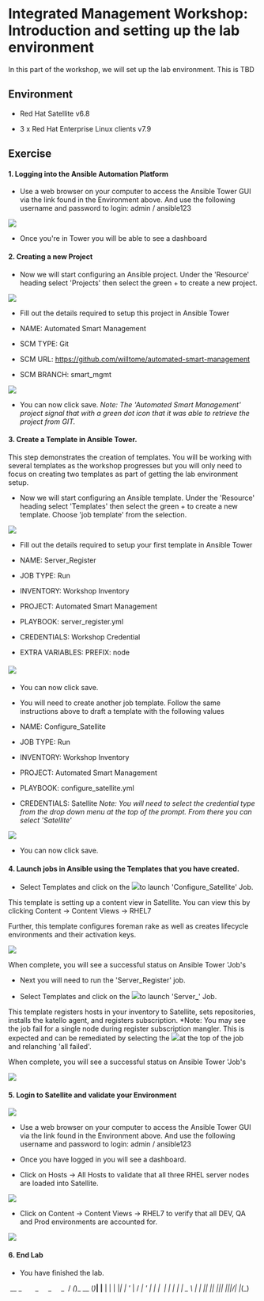 Integrated Management Workshop: Introduction and setting up the lab environment
===============================================================================

In this part of the workshop, we will set up the lab environment. This is TBD

Environment
-----------

-   Red Hat Satellite v6.8

-   3 x Red Hat Enterprise Linux clients v7.9

Exercise
--------

#### 1\. Logging into the Ansible Automation Platform

-   Use a web browser on your computer to access the Ansible Tower GUI via the link found in the Environment above. And use the following username and password to login: admin / ansible123 

![](https://lh3.googleusercontent.com/qPZKoTY_llCgALI1Y4E1Y9jpXx9BPiLlcRoZeevtMfZnRq256WKil3RSbKa6RWgXd8Xkl9RZsAOvShmZISoGg1yvxZ2UIYfVMUUCnNnZix4xQF1GVBSa-TKktg1Mvb_W95lHgqiN)

-   Once you're in Tower you will be able to see a dashboard

#### 2\. Creating a new Project

-   Now we will start configuring an Ansible project. Under the 'Resource' heading select 'Projects' then select the green + to create a new project.

![](https://lh3.googleusercontent.com/RxrkFJh-s7P6vbiEuxn6gKojmyKZ-DQ_G_jaDnP5-UJjXAWn7dCRuTIcjmF0RFn0QS4cmv1UlTfLVjADwtP6bWECb-Vfm4sTodv_DRQ4_QqbBofphOsyR42mA576wyqCmhEHLhDC)

-   Fill out the details required to setup this project in Ansible Tower

-   NAME: Automated Smart Management

-   SCM TYPE: Git

-   SCM URL: <https://github.com/willtome/automated-smart-management>

-   SCM BRANCH: smart_mgmt

![](https://lh3.googleusercontent.com/oGrCPUY6H0Baa1Ycwik2J41nMrWEv9meRqLTJXC4qqwox91nZ4ZBXdIDIfWbj6-Ar3v3vtu9lPUgDu8Kx51Lj5u-rTTb5eCQ8HP-PSoKiGXEHYqoWwWFZWMukYnHhn8EAWhv1LRs)

-   You can now click save. *Note: The 'Automated Smart Management' project signal that with a green dot icon that it was able to retrieve the project from GIT.*

#### 3\. Create a Template in Ansible Tower.

This step demonstrates the creation of templates. You will be working with several templates as the workshop progresses but you will only need to focus on creating two templates as part of getting the lab environment setup.

-   Now we will start configuring an Ansible template. Under the 'Resource' heading select 'Templates' then select the green + to create a new template. Choose 'job template' from the selection.

![](https://lh4.googleusercontent.com/JgLSt5o5w8vSyw1wiYv-2Umwd6VC148TtE_Q_OECaTlO6QAQWHWTZJeydUclZI4V3jCX3qu6zN9TfwcM8xncWQjncuhK8QsMrXX0IDgl7JYDLLVIM3lbUtMBwgaePJ0imoYJpE1n)

-   Fill out the details required to setup your first template in Ansible Tower

-   NAME: Server_Register

-   JOB TYPE: Run

-   INVENTORY: Workshop Inventory

-   PROJECT: Automated Smart Management

-   PLAYBOOK: server_register.yml

-   CREDENTIALS: Workshop Credential

-   EXTRA VARIABLES: PREFIX: node

#### ![](https://lh3.googleusercontent.com/vVVoFVJniG-Nvx9nNpmXLqP2sVDBSMtKvifB9XL7PfUcfKYt977z0iz23eCrM7d7sBt85ijXMq74GBlk-C-QOIEhdZs9t9iXJ8Ac33Arxo-BJCoBi6D8LsksaUWsXHMAB-ZMHlrt)

-   You can now click save.

-   You will need to create another job template. Follow the same instructions above to draft a template with the following values

-   NAME: Configure_Satellite

-   JOB TYPE: Run

-   INVENTORY: Workshop Inventory

-   PROJECT: Automated Smart Management

-   PLAYBOOK: configure_satellite.yml

-   CREDENTIALS: Satellite *Note: You will need to select the credential type from the drop down menu at the top of the prompt. From there you can select 'Satellite'*

![](https://lh4.googleusercontent.com/sfrQ8HRnJkr1czup1rIfYrTOPRMLehQT2FDS0WysBKZ70clGud--kvzf-fhPJZBn7NeMDV6S0Z8CXWRz9JyVeUdChnPTrHNQvVsWVbp7KdC8h8VCTsCqNRlSY7DVlObKhTVg8x2P)

-   You can now click save. 

#### 4\. Launch jobs in Ansible using the Templates that you have created.

-   Select Templates and click on the ![](https://lh4.googleusercontent.com/gzrvCZUQ1OL1alwQW-3Qh4docaalU8LfaEYFYKw2xfXejbS9e6wan9oYMVrqPW9sUACav4GV8ChXdlFEzcb3XyeCh24HhHGCyEs-4iKHDJL8eYJTtuxV-9RB7LbXjQRWMp_jvLdE)to launch 'Configure_Satellite' Job.

This template is setting up a content view in Satellite. You can view this by clicking Content -> Content Views -> RHEL7

Further, this template configures foreman rake as well as creates lifecycle environments and their activation keys.

![](https://lh6.googleusercontent.com/rKJMG2Rh8l9Jk790n4xx2UJwqf4Zq8bekgBc-j8Ad5zG-bc6T2qkR8wPEe97QADGJtVvpqlxv0wCG2VYuSOK_QkyXIaox8V_riuvZdTn0HD-GtYDTJDWQoMeHhHGURbLpYmNgz0a)

When complete, you will see a successful status on Ansible Tower 'Job's

-   Next you will need to run the 'Server_Register' job. 

-   Select Templates and click on the ![](https://lh4.googleusercontent.com/gzrvCZUQ1OL1alwQW-3Qh4docaalU8LfaEYFYKw2xfXejbS9e6wan9oYMVrqPW9sUACav4GV8ChXdlFEzcb3XyeCh24HhHGCyEs-4iKHDJL8eYJTtuxV-9RB7LbXjQRWMp_jvLdE)to launch 'Server_' Job.

This template registers hosts in your inventory to Satellite, sets repositories, installs the katello agent, and registers subscription. *Note: You may see the job fail for a single node during register subscription mangler. This is expected and can be remediated by selecting the ![](https://lh4.googleusercontent.com/gzrvCZUQ1OL1alwQW-3Qh4docaalU8LfaEYFYKw2xfXejbS9e6wan9oYMVrqPW9sUACav4GV8ChXdlFEzcb3XyeCh24HhHGCyEs-4iKHDJL8eYJTtuxV-9RB7LbXjQRWMp_jvLdE)at the top of the job and relanching 'all failed'.

When complete, you will see a successful status on Ansible Tower 'Job's

![](https://lh4.googleusercontent.com/6iQlI_L8g3tuIvhSsP8pansIgMixWqt5MEaLgf2M_Fm8ho7TWr5vbPvx9H2ne6otjeD2QQhShczaa9JXSmhIuY9sz7uLtB0QF-sEYm-Z0IS9TSgEoSP3A-l-2mlTDA4jio2e6Rhf)

#### 5\. Login to Satellite and validate your Environment

![](https://lh4.googleusercontent.com/xQc7AudiblHnV7vKVFv0_055wfoeODtDltSS1_C6yV_ppF3rmfN_B78dw-Lo-OvN2ey5aE20UkuxnqYPgtmwQ0pqDdXuHqZZ4yI1rV0_E8PaFeLJHBuTR2FngYQwtutxRzpOSrEe)

-   Use a web browser on your computer to access the Ansible Tower GUI via the link found in the Environment above. And use the following username and password to login: admin / ansible123

-   Once you have logged in you will see a dashboard.

-   Click on Hosts -> All Hosts to validate that all three RHEL server nodes are loaded into Satellite. 

![](https://lh6.googleusercontent.com/_TeRjA3Yk4WUBTBz0XC7JTCSTVg8WKk_0mcFsWvQ59SB3KpxHzIWbGOxAVwvYgHg3onLuQDlhoEv7bcgRQQBCl9AhuZdfoWgHbVu_fMPxx4v9RJiAckvydwMQM_H37ucoYLfCO2D)

-   Click on Content -> Content Views -> RHEL7 to verify that all DEV, QA and Prod environments are accounted for.

![](https://lh4.googleusercontent.com/AWbPrWmlXnm6ALxRs45Q-7LGnyA9muQiM_wWRqBUcU3OUwg1c26OML0YGywUL_5eivJK7F5e1NlwCvKDrIBDr8qflTut1KNIUsOUuQgpl6dkpHJ3mFjsKh3sg01NP5CJYn3HHGQa)

#### 6\. End Lab

-   You have finished the lab.

  __ _       _     _     _
 / _(_)_ __ (_)___| |__ | |
| |_| | '_ \| / __| '_ \| |
|  _| | | | | \__ \ | | |_|
|_| |_|_| |_|_|___/_| |_(_)
